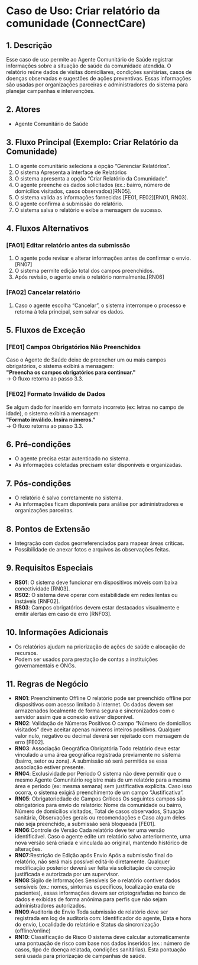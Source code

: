 # Caso de Uso: Criar relatório da comunidade (ConnectCare)

## 1. Descrição
Esse caso de uso permite ao Agente Comunitário de Saúde registrar informações sobre a situação de saúde da comunidade atendida. O relatório reúne dados de visitas domiciliares, condições sanitárias, casos de doenças observadas e sugestões de ações preventivas. Essas informações são usadas por organizações parceiras e administradores do sistema para planejar campanhas e intervenções.

## 2. Atores
- Agente Comunitário de Saúde

## 3. Fluxo Principal (Exemplo: Criar Relatório da Comunidade)
1. O agente comunitário seleciona a opção “Gerenciar Relatórios”.
2. O sistema Apresenta a interface de Relatórios
3. O sistema apresenta a opção “Criar Relatório da Comunidade”.
4. O agente preenche os dados solicitados (ex.: bairro, número de domicílios visitados, casos observados)[RN05].
5. O sistema valida as informações fornecidas [FE01, FE02][RN01, RN03].
6. O agente confirma a submissão do relatório.
7. O sistema salva o relatório e exibe a mensagem de sucesso.

## 4. Fluxos Alternativos

### [FA01] Editar relatório antes da submissão
1. O agente pode revisar e alterar informações antes de confirmar o envio.[RN07]
2. O sistema permite edição total dos campos preenchidos.
3. Após revisão, o agente envia o relatório normalmente.[RN06]

### [FA02] Cancelar relatório
1. Caso o agente escolha “Cancelar”, o sistema interrompe o processo e retorna à tela principal, sem salvar os dados.

## 5. Fluxos de Exceção

### [FE01] Campos Obrigatórios Não Preenchidos
Caso o Agente de Saúde deixe de preencher um ou mais campos obrigatórios, o sistema exibirá a mensagem:  
**"Preencha os campos obrigatórios para continuar."**  
→ O fluxo retorna ao passo 3.3.  

### [FE02] Formato Inválido de Dados
Se algum dado for inserido em formato incorreto (ex: letras no campo de idade), o sistema exibirá a mensagem:  
**"Formato inválido. Insira números."**  
→ O fluxo retorna ao passo 3.3.

## 6. Pré-condições
- O agente precisa estar autenticado no sistema.
- As informações coletadas precisam estar disponíveis e organizadas.

## 7. Pós-condições
- O relatório é salvo corretamente no sistema.
- As informações ficam disponíveis para análise por administradores e organizações parceiras.

## 8. Pontos de Extensão
-  Integração com dados georreferenciados para mapear áreas críticas.
- Possibilidade de anexar fotos e arquivos às observações feitas.

## 9. Requisitos Especiais
- **RS01**: O sistema deve funcionar em dispositivos móveis com baixa conectividade [RN03].
- **RS02**: O sistema deve operar com estabilidade em redes lentas ou instáveis [RNF02].
- **RS03**: Campos obrigatórios devem estar destacados visualmente e emitir alertas em caso de erro [RNF03].

## 10. Informações Adicionais
- Os relatórios ajudam na priorização de ações de saúde e alocação de recursos.
- Podem ser usados para prestação de contas a instituições governamentais e ONGs.

## 11. Regras de Negócio
- **RN01**: Preenchimento Offline
O relatório pode ser preenchido offline por dispositivos com acesso limitado à internet. Os dados devem ser armazenados localmente de forma segura e sincronizados com o servidor assim que a conexão estiver disponível.
- **RN02**: Validação de Números Positivos
O campo “Número de domicílios visitados” deve aceitar apenas números inteiros positivos. Qualquer valor nulo, negativo ou decimal deverá ser rejeitado com mensagem de erro [FE02].
- **RN03**: Associação Geográfica Obrigatória
Todo relatório deve estar vinculado a uma área geográfica registrada previamente no sistema (bairro, setor ou zona). A submissão só será permitida se essa associação estiver presente.
- **RN04**: Exclusividade por Período
O sistema não deve permitir que o mesmo Agente Comunitário registre mais de um relatório para a mesma área e período (ex: mesma semana) sem justificativa explícita. Caso isso ocorra, o sistema exigirá preenchimento de um campo “Justificativa”.
- **RN05**: Obrigatoriedade de Campos Críticos
Os seguintes campos são obrigatórios para envio do relatório:
Nome da comunidade ou bairro, Número de domicílios visitados, Total de casos observados, Situação sanitária, Observações gerais ou recomendações e Caso algum deles não seja preenchido, a submissão será bloqueada [FE01].
- **RN06**:Controle de Versão
Cada relatório deve ter uma versão identificável. Caso o agente edite um relatório salvo anteriormente, uma nova versão será criada e vinculada ao original, mantendo histórico de alterações.
- **RN07**:Restrição de Edição após Envio
Após a submissão final do relatório, não será mais possível editá-lo diretamente. Qualquer modificação posterior deverá ser feita via solicitação de correção justificada e autorizada por um supervisor.
- **RN08**:Sigilo de Informações Sensíveis
Se o relatório contiver dados sensíveis (ex.: nomes, sintomas específicos, localização exata de pacientes), essas informações devem ser criptografadas no banco de dados e exibidas de forma anônima para perfis que não sejam administradores autorizados.
- **RN09**:Auditoria de Envio
Toda submissão de relatório deve ser registrada em log de auditoria com: Identificador do agente, Data e hora do envio, Localidade do relatório e Status da sincronização (offline/online)
- **RN10**: Classificação de Risco
O sistema deve calcular automaticamente uma pontuação de risco com base nos dados inseridos (ex.: número de casos, tipo de doença relatada, condições sanitárias). Esta pontuação será usada para priorização de campanhas de saúde.